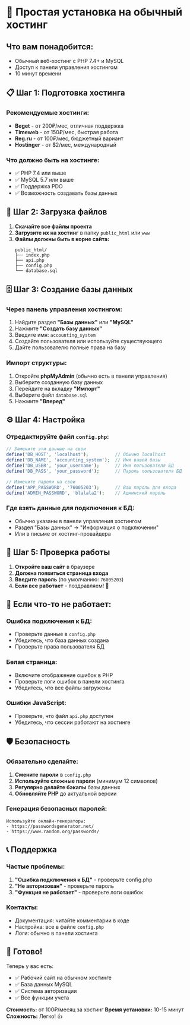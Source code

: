 # 🚀 Простая установка на обычный хостинг

## Что вам понадобится:
- Обычный веб-хостинг с PHP 7.4+ и MySQL
- Доступ к панели управления хостингом
- 10 минут времени

## 📋 Шаг 1: Подготовка хостинга

### Рекомендуемые хостинги:
- **Beget** - от 200₽/мес, отличная поддержка
- **Timeweb** - от 150₽/мес, быстрая работа
- **Reg.ru** - от 100₽/мес, бюджетный вариант
- **Hostinger** - от $2/мес, международный

### Что должно быть на хостинге:
- ✅ PHP 7.4 или выше
- ✅ MySQL 5.7 или выше
- ✅ Поддержка PDO
- ✅ Возможность создавать базы данных

## 📁 Шаг 2: Загрузка файлов

1. **Скачайте все файлы проекта**
2. **Загрузите их на хостинг** в папку `public_html` или `www`
3. **Файлы должны быть в корне сайта:**
   ```
   public_html/
   ├── index.php
   ├── api.php
   ├── config.php
   └── database.sql
   ```

## 🗄️ Шаг 3: Создание базы данных

### Через панель управления хостингом:
1. Найдите раздел **"Базы данных"** или **"MySQL"**
2. Нажмите **"Создать базу данных"**
3. Введите имя: `accounting_system`
4. Создайте пользователя или используйте существующего
5. Дайте пользователю полные права на базу

### Импорт структуры:
1. Откройте **phpMyAdmin** (обычно есть в панели управления)
2. Выберите созданную базу данных
3. Перейдите на вкладку **"Импорт"**
4. Выберите файл `database.sql`
5. Нажмите **"Вперед"**

## ⚙️ Шаг 4: Настройка

### Отредактируйте файл `config.php`:
```php
// Замените эти данные на свои
define('DB_HOST', 'localhost');          // Обычно localhost
define('DB_NAME', 'accounting_system');  // Имя вашей базы
define('DB_USER', 'your_username');      // Имя пользователя БД
define('DB_PASS', 'your_password');      // Пароль пользователя БД

// Измените пароли на свои
define('APP_PASSWORD', '76005203');      // Ваш пароль для входа
define('ADMIN_PASSWORD', 'blalala2');    // Админский пароль
```

### Где взять данные для подключения к БД:
- Обычно указаны в панели управления хостингом
- Раздел "Базы данных" → "Информация о подключении"
- Или в письме от хостинг-провайдера

## 🎉 Шаг 5: Проверка работы

1. **Откройте ваш сайт** в браузере
2. **Должна появиться страница входа**
3. **Введите пароль** (по умолчанию: `76005203`)
4. **Если все работает** - поздравляем! 🎊

## 🔧 Если что-то не работает:

### Ошибка подключения к БД:
- Проверьте данные в `config.php`
- Убедитесь, что база данных создана
- Проверьте права пользователя БД

### Белая страница:
- Включите отображение ошибок в PHP
- Проверьте логи ошибок в панели хостинга
- Убедитесь, что все файлы загружены

### Ошибки JavaScript:
- Проверьте, что файл `api.php` доступен
- Убедитесь, что сессии работают на хостинге

## 🛡️ Безопасность

### Обязательно сделайте:
1. **Смените пароли** в `config.php`
2. **Используйте сложные пароли** (минимум 12 символов)
3. **Регулярно делайте бэкапы** базы данных
4. **Обновляйте PHP** до актуальной версии

### Генерация безопасных паролей:
```
Используйте онлайн-генераторы:
- https://passwordsgenerator.net/
- https://www.random.org/passwords/
```

## 📞 Поддержка

### Частые проблемы:
1. **"Ошибка подключения к БД"** - проверьте config.php
2. **"Не авторизован"** - проверьте пароль
3. **"Функция не работает"** - проверьте логи ошибок

### Контакты:
- Документация: читайте комментарии в коде
- Настройка: все в файле `config.php`
- Логи: обычно в панели хостинга

## 🎯 Готово!

Теперь у вас есть:
- ✅ Рабочий сайт на обычном хостинге
- ✅ База данных MySQL
- ✅ Система авторизации
- ✅ Все функции учета

**Стоимость:** от 100₽/месяц за хостинг
**Время установки:** 10-15 минут
**Сложность:** Легко! 👍 